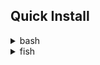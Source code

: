 ## Quick Install

<details>
<summary>bash</summary>
<br>

```bash
LATEST_VERSION=$(curl -s "https://api.github.com/repos/New9c/OKey/releases/latest" | grep -oP '"tag_name":\s*"\K(.*)(?=")')
# echo "Latest release version: $LATEST_VERSION"
sudo curl -L "https://github.com/New9c/OKey/releases/download/$LATEST_VERSION/OKey" -o /usr/local/bin/OKey
sudo chmod +x /usr/local/bin/OKey
```
</details>

<details>
<summary>fish</summary>
<br>

```fish
set LATEST_VERSION $(curl -s "https://api.github.com/repos/New9c/OKey/releases/latest" | grep -oP '"tag_name":\s*"\K(.*)(?=")')
# echo "Latest release version: $LATEST_VERSION"
sudo curl -L "https://github.com/New9c/OKey/releases/download/$LATEST_VERSION/OKey" -o /usr/local/bin/OKey
sudo chmod +x /usr/local/bin/OKey
```
<details>

## Quick Start
```sh
pip install -r requirements.txt
python OKey.py
```

## Build with pyinstaller
```sh
# In OKey/ directory
pyinstaller --onefile OKey.py
sudo cp dist/OKey /usr/bin/OKey
```
You can now run OKey anywhere c:
